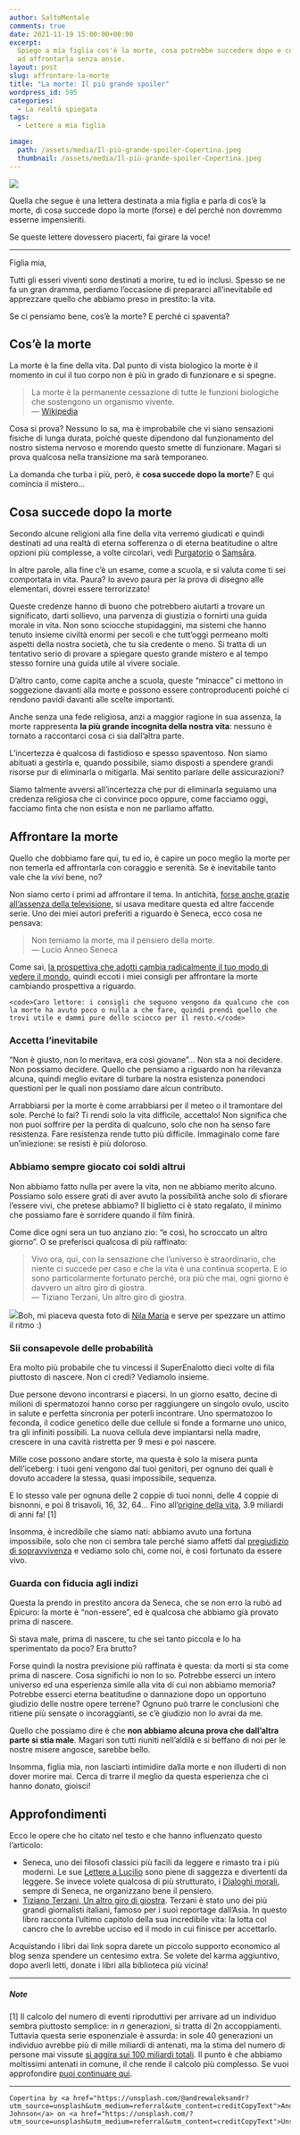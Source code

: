```yaml
---
author: SaltoMentale
comments: true
date: 2021-11-19 15:00:00+00:00
excerpt:
  Spiego a mia figlia cos'è la morte, cosa potrebbe succedere dopo e come prepararsi
  ad affrontarla senza ansie.
layout: post
slug: affrontare-la-morte
title: "La morte: Il più grande spoiler"
wordpress_id: 595
categories:
  - La realtà spiegata
tags:
  - Lettere a mia figlia

image:
  path: /assets/media/Il-più-grande-spoiler-Copertina.jpeg
  thumbnail: /assets/media/Il-più-grande-spoiler-Copertina.jpeg
---
```


![](/assets/media/Il-più-grande-spoiler.png)

Quella che segue è una lettera destinata a mia figlia e parla di cos’è la morte, di cosa succede dopo la morte (forse) e del perché non dovremmo esserne impensieriti.

Se queste lettere dovessero piacerti, fai girare la voce!

---

Figlia mia,

Tutti gli esseri viventi sono destinati a morire, tu ed io inclusi. Spesso se ne fa un gran dramma, perdiamo l’occasione di prepararci all’inevitabile ed apprezzare quello che abbiamo preso in prestito: la vita.

Se ci pensiamo bene, cos’è la morte? E perché ci spaventa?

## Cos’è la morte

La morte è la fine della vita. Dal punto di vista biologico la morte è il momento in cui il tuo corpo non è più in grado di funzionare e si spegne.

> La morte è la permanente cessazione di tutte le funzioni biologiche che sostengono un organismo vivente.  
— [Wikipedia](https://it.wikipedia.org/wiki/Morte)


Cosa si prova? Nessuno lo sa, ma è improbabile che vi siano sensazioni fisiche di lunga durata, poiché queste dipendono dal funzionamento del nostro sistema nervoso e morendo questo smette di funzionare. Magari si prova qualcosa nella transizione ma sarà temporaneo.

La domanda che turba i più, però, è **cosa succede dopo la morte**? E qui comincia il mistero…

## Cosa succede dopo la morte

Secondo alcune religioni alla fine della vita verremo giudicati e quindi destinati ad una realtà di eterna sofferenza o di eterna beatitudine o altre opzioni più complesse, a volte circolari, vedi [Purgatorio](https://it.wikipedia.org/wiki/Purgatorio) o [Saṃsāra](https://it.wikipedia.org/wiki/Sa%E1%B9%83s%C4%81ra).

In altre parole, alla fine c’è un esame, come a scuola, e si valuta come ti sei comportata in vita. Paura? Io avevo paura per la prova di disegno alle elementari, dovrei essere terrorizzato!

Queste credenze hanno di buono che potrebbero aiutarti a trovare un significato, darti sollievo, una parvenza di giustizia o fornirti una guida morale in vita. Non sono sciocche stupidaggini, ma sistemi che hanno tenuto insieme civiltà enormi per secoli e che tutt’oggi permeano molti aspetti della nostra società, che tu sia credente o meno. Si tratta di un tentativo serio di provare a spiegare questo grande mistero e al tempo stesso fornire una guida utile al vivere sociale.

D’altro canto, come capita anche a scuola, queste “minacce” ci mettono in soggezione davanti alla morte e possono essere controproducenti poiché ci rendono pavidi davanti alle scelte importanti.

Anche senza una fede religiosa, anzi a maggior ragione in sua assenza, la morte rappresenta **la più grande incognita della nostra vita**: nessuno è tornato a raccontarci cosa ci sia dall’altra parte.

L’incertezza è qualcosa di fastidioso e spesso spaventoso. Non siamo abituati a gestirla e, quando possibile, siamo disposti a spendere grandi risorse pur di eliminarla o mitigarla. Mai sentito parlare delle assicurazioni?

Siamo talmente avversi all’incertezza che pur di eliminarla seguiamo una credenza religiosa che ci convince poco oppure, come facciamo oggi, facciamo finta che non esista e non ne parliamo affatto.

## Affrontare la morte

Quello che dobbiamo fare qui, tu ed io, è capire un poco meglio la morte per non temerla ed affrontarla con coraggio e serenità. Se è inevitabile tanto vale che la _vivi_ bene, no?

Non siamo certo i primi ad affrontare il tema. In antichità, [forse anche grazie all’assenza della televisione](/televisione-quanto-costa-davvero/), si usava meditare questa ed altre faccende serie. Uno dei miei autori preferiti a riguardo è Seneca, ecco cosa ne pensava:

> Non temiamo la morte, ma il pensiero della morte.  
— Lucio Anneo Seneca


Come sai, [la prospettiva che adotti cambia radicalmente il tuo modo di vedere il mondo](/modello-mentali/), quindi eccoti i miei consigli per affrontare la morte cambiando prospettiva a riguardo.

    <code>Caro lettore: i consigli che seguono vengono da qualcuno che con la morte ha avuto poco o nulla a che fare, quindi prendi quello che trovi utile e dammi pure dello sciocco per il resto.</code>

### Accetta l’inevitabile

“Non è giusto, non lo meritava, era così giovane”… Non sta a noi decidere. Non possiamo decidere. Quello che pensiamo a riguardo non ha rilevanza alcuna, quindi meglio evitare di turbare la nostra esistenza ponendoci questioni per le quali non possiamo dare alcun contributo.

Arrabbiarsi per la morte è come arrabbiarsi per il meteo o il tramontare del sole. Perché lo fai? Ti rendi solo la vita difficile, accettalo! Non significa che non puoi soffrire per la perdita di qualcuno, solo che non ha senso fare resistenza. Fare resistenza rende tutto più difficile. Immaginalo come fare un’iniezione: se resisti è più doloroso.

### Abbiamo sempre giocato coi soldi altrui

Non abbiamo fatto nulla per avere la vita, non ne abbiamo merito alcuno.  
Possiamo solo essere grati di aver avuto la possibilità anche solo di sfiorare l’essere vivi, che pretese abbiamo? Il biglietto ci è stato regalato, il minimo che possiamo fare è sorridere quando il film finirà.

Come dice ogni sera un tuo anziano zio: “e così, ho scroccato un altro giorno”. O se preferisci qualcosa di più raffinato:

> Vivo ora, qui, con la sensazione che l’universo è straordinario, che niente ci succede per caso e che la vita è una continua scoperta. E io sono particolarmente fortunato perché, ora più che mai, ogni giorno è davvero un altro giro di giostra.  
— Tiziano Terzani, Un altro giro di giostra.


![](/assets/media/morte-intermezzo.jpeg)Boh, mi piaceva questa foto di [Nila Maria](https://unsplash.com/@nilamaria?utm_source=unsplash&utm_medium=referral&utm_content=creditCopyText) e serve per spezzare un attimo il ritmo :)

### Sii consapevole delle probabilità

Era molto più probabile che tu vincessi il SuperEnalotto dieci volte di fila piuttosto di nascere. Non ci credi? Vediamolo insieme.

Due persone devono incontrarsi e piacersi. In un giorno esatto, decine di milioni di spermatozoi hanno corso per raggiungere un singolo ovulo, uscito in salute e perfetta sincronia per poterli incontrare. Uno spermatozoo lo feconda, il codice genetico delle due cellule si fonde a formarne uno unico, tra gli infiniti possibili. La nuova cellula deve impiantarsi nella madre, crescere in una cavità ristretta per 9 mesi e poi nascere.

Mille cose possono andare storte, ma questa è solo la misera punta dell’iceberg: i tuoi geni vengono dai tuoi genitori, per ognuno dei quali è dovuto accadere la stessa, quasi impossibile, sequenza.

E lo stesso vale per ognuna delle 2 coppie di tuoi nonni, delle 4 coppie di bisnonni, e poi 8 trisavoli, 16, 32, 64… Fino all’[origine della vita](https://it.wikipedia.org/wiki/Origine_della_vita), 3.9 miliardi di anni fa! [1]

Insomma, è incredibile che siamo nati: abbiamo avuto una fortuna impossibile, solo che non ci sembra tale perché siamo affetti dal [pregiudizio di sopravvivenza](https://it.wikipedia.org/wiki/Survivorship_bias) e vediamo solo chi, come noi, è così fortunato da essere vivo.

### Guarda con fiducia agli indizi

Questa la prendo in prestito ancora da Seneca, che se non erro la rubò ad Epicuro: la morte è “non-essere”, ed è qualcosa che abbiamo già provato prima di nascere.

Si stava male, prima di nascere, tu che sei tanto piccola e lo ha sperimentato da poco? Era brutto?

Forse quindi la nostra previsione più raffinata è questa: da morti si sta come prima di nascere. Cosa significhi io non lo so. Potrebbe esserci un intero universo ed una esperienza simile alla vita di cui non abbiamo memoria? Potrebbe esserci eterna beatitudine o dannazione dopo un opportuno giudizio delle nostre opere terrene? Ognuno può trarre le conclusioni che ritiene più sensate o incoraggianti, se c’è giudizio non lo avrai da me.

Quello che possiamo dire è che **non abbiamo alcuna prova che dall’altra parte si stia male**. Magari son tutti riuniti nell’aldilà e si beffano di noi per le nostre misere angosce, sarebbe bello.

Insomma, figlia mia, non lasciarti intimidire dalla morte e non illuderti di non dover morire mai. Cerca di trarre il meglio da questa esperienza che ci hanno donato, gioisci!

## Approfondimenti

Ecco le opere che ho citato nel testo e che hanno influenzato questo l’articolo:

- Seneca, uno dei filosofi classici più facili da leggere e rimasto tra i più moderni. Le sue [Lettere a Lucilio](https://amzn.to/3nqoSmu) sono piene di saggezza e divertenti da leggere. Se invece volete qualcosa di più strutturato, i [Dialoghi morali](https://amzn.to/3wVltiB), sempre di Seneca, ne organizzano bene il pensiero.
- [Tiziano Terzani, Un altro giro di giostra](https://amzn.to/2YTxdWi). Terzani è stato uno dei più grandi giornalisti italiani, famoso per i suoi reportage dall’Asia. In questo libro racconta l’ultimo capitolo della sua incredibile vita: la lotta col cancro che lo avrebbe ucciso ed il modo in cui finisce per accettarlo.

Acquistando i libri dai link sopra darete un piccolo supporto economico al blog senza spendere un centesimo extra. Se volete del karma aggiuntivo, dopo averli letti, donate i libri alla biblioteca più vicina!

---

##### Note

[1] Il calcolo del numero di eventi riproduttivi per arrivare ad un individuo sembra piuttosto semplice: in _n_ generazioni, si tratta di 2n accoppiamenti. Tuttavia questa serie esponenziale è assurda: in sole 40 generazioni un individuo avrebbe più di mille miliardi di antenati, ma la stima del numero di persone mai vissute [si aggira sui 100 miliardi totali](https://www.ilpost.it/2012/02/05/i-morti-sono-piu-dei-vivi/). Il punto è che abbiamo moltissimi antenati in comune, il che rende il calcolo più complesso. Se vuoi approfondire [puoi continuare qui](https://www.naturalmentescienza.it/sections/?s=646).

---

    Copertina by <a href="https://unsplash.com/@andrewaleksandr?utm_source=unsplash&utm_medium=referral&utm_content=creditCopyText">Andrew Johnson</a> on <a href="https://unsplash.com/?utm_source=unsplash&utm_medium=referral&utm_content=creditCopyText">Unsplash</a>

